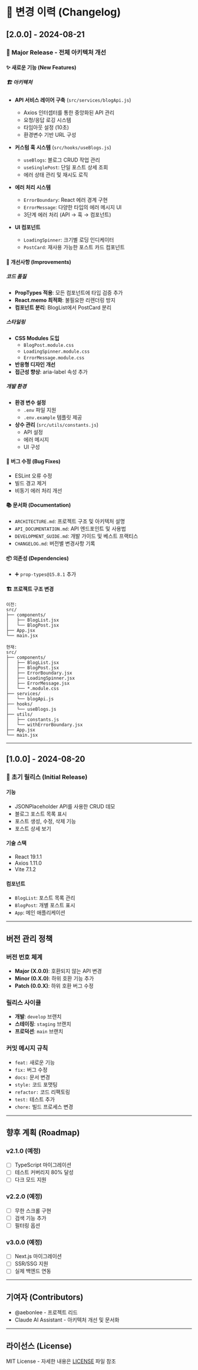 # 📝 변경 이력 (Changelog)

## [2.0.0] - 2024-08-21

### 🎉 Major Release - 전체 아키텍처 개선

#### ✨ 새로운 기능 (New Features)

##### 🏗️ 아키텍처
- **API 서비스 레이어 구축** (`src/services/blogApi.js`)
  - Axios 인터셉터를 통한 중앙화된 API 관리
  - 요청/응답 로깅 시스템
  - 타임아웃 설정 (10초)
  - 환경변수 기반 URL 구성

- **커스텀 훅 시스템** (`src/hooks/useBlogs.js`)
  - `useBlogs`: 블로그 CRUD 작업 관리
  - `useSinglePost`: 단일 포스트 상세 조회
  - 에러 상태 관리 및 재시도 로직

- **에러 처리 시스템**
  - `ErrorBoundary`: React 에러 경계 구현
  - `ErrorMessage`: 다양한 타입의 에러 메시지 UI
  - 3단계 에러 처리 (API → 훅 → 컴포넌트)

- **UI 컴포넌트**
  - `LoadingSpinner`: 크기별 로딩 인디케이터
  - `PostCard`: 재사용 가능한 포스트 카드 컴포넌트

#### 🔧 개선사항 (Improvements)

##### 코드 품질
- **PropTypes 적용**: 모든 컴포넌트에 타입 검증 추가
- **React.memo 최적화**: 불필요한 리렌더링 방지
- **컴포넌트 분리**: BlogList에서 PostCard 분리

##### 스타일링
- **CSS Modules 도입**
  - `BlogPost.module.css`
  - `LoadingSpinner.module.css`
  - `ErrorMessage.module.css`
- **반응형 디자인 개선**
- **접근성 향상**: aria-label 속성 추가

##### 개발 환경
- **환경 변수 설정**
  - `.env` 파일 지원
  - `.env.example` 템플릿 제공
- **상수 관리** (`src/utils/constants.js`)
  - API 설정
  - 에러 메시지
  - UI 구성

#### 🐛 버그 수정 (Bug Fixes)
- ESLint 오류 수정
- 빌드 경고 제거
- 비동기 에러 처리 개선

#### 📚 문서화 (Documentation)
- `ARCHITECTURE.md`: 프로젝트 구조 및 아키텍처 설명
- `API_DOCUMENTATION.md`: API 엔드포인트 및 사용법
- `DEVELOPMENT_GUIDE.md`: 개발 가이드 및 베스트 프랙티스
- `CHANGELOG.md`: 버전별 변경사항 기록

#### 📦 의존성 (Dependencies)
- ➕ `prop-types@15.8.1` 추가

#### 🏗️ 프로젝트 구조 변경
```
이전:
src/
├── components/
│   ├── BlogList.jsx
│   └── BlogPost.jsx
├── App.jsx
└── main.jsx

현재:
src/
├── components/
│   ├── BlogList.jsx
│   ├── BlogPost.jsx
│   ├── ErrorBoundary.jsx
│   ├── LoadingSpinner.jsx
│   ├── ErrorMessage.jsx
│   └── *.module.css
├── services/
│   └── blogApi.js
├── hooks/
│   └── useBlogs.js
├── utils/
│   ├── constants.js
│   └── withErrorBoundary.jsx
├── App.jsx
└── main.jsx
```

---

## [1.0.0] - 2024-08-20

### 🚀 초기 릴리스 (Initial Release)

#### 기능
- JSONPlaceholder API를 사용한 CRUD 데모
- 블로그 포스트 목록 표시
- 포스트 생성, 수정, 삭제 기능
- 포스트 상세 보기

#### 기술 스택
- React 19.1.1
- Axios 1.11.0
- Vite 7.1.2

#### 컴포넌트
- `BlogList`: 포스트 목록 관리
- `BlogPost`: 개별 포스트 표시
- `App`: 메인 애플리케이션

---

## 버전 관리 정책

### 버전 번호 체계
- **Major (X.0.0)**: 호환되지 않는 API 변경
- **Minor (0.X.0)**: 하위 호환 기능 추가
- **Patch (0.0.X)**: 하위 호환 버그 수정

### 릴리스 사이클
- **개발**: `develop` 브랜치
- **스테이징**: `staging` 브랜치
- **프로덕션**: `main` 브랜치

### 커밋 메시지 규칙
- `feat:` 새로운 기능
- `fix:` 버그 수정
- `docs:` 문서 변경
- `style:` 코드 포맷팅
- `refactor:` 코드 리팩토링
- `test:` 테스트 추가
- `chore:` 빌드 프로세스 변경

---

## 향후 계획 (Roadmap)

### v2.1.0 (예정)
- [ ] TypeScript 마이그레이션
- [ ] 테스트 커버리지 80% 달성
- [ ] 다크 모드 지원

### v2.2.0 (예정)
- [ ] 무한 스크롤 구현
- [ ] 검색 기능 추가
- [ ] 필터링 옵션

### v3.0.0 (예정)
- [ ] Next.js 마이그레이션
- [ ] SSR/SSG 지원
- [ ] 실제 백엔드 연동

---

## 기여자 (Contributors)
- @aebonlee - 프로젝트 리드
- Claude AI Assistant - 아키텍처 개선 및 문서화

---

## 라이선스 (License)
MIT License - 자세한 내용은 [LICENSE](../LICENSE) 파일 참조